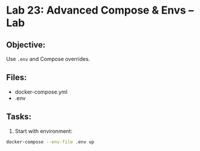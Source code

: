 # Lab 23: Advanced Compose & Envs – Lab

## Objective:
Use `.env` and Compose overrides.

## Files:
- docker-compose.yml
- .env

## Tasks:
1. Start with environment:
```bash
docker-compose --env-file .env up
```
